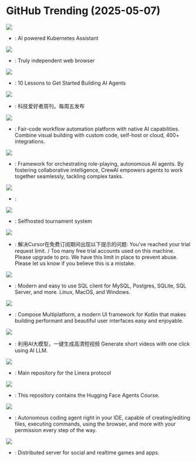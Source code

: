 # GitHub Trending (2025-05-07)

![](https://img.shields.io/badge/Go-New%201-green?style=flat-square&logo=appveyor)
- [](https://github.comundefined): AI powered Kubernetes Assistant

![](https://img.shields.io/badge/C%2B%2B-New%201-green?style=flat-square&logo=appveyor)
- [](https://github.comundefined): Truly independent web browser

![](https://img.shields.io/badge/Jupyter%20Notebook-New%20810-green?style=flat-square&logo=appveyor)
- [](https://github.comundefined): 10 Lessons to Get Started Building AI Agents

![](https://img.shields.io/badge/none-New%201-green?style=flat-square&logo=appveyor)
- [](https://github.comundefined): 科技爱好者周刊，每周五发布

![](https://img.shields.io/badge/TypeScript-New%20603-green?style=flat-square&logo=appveyor)
- [](https://github.comundefined): Fair-code workflow automation platform with native AI capabilities. Combine visual building with custom code, self-host or cloud, 400+ integrations.

![](https://img.shields.io/badge/Python-New%2061-green?style=flat-square&logo=appveyor)
- [](https://github.comundefined): Framework for orchestrating role-playing, autonomous AI agents. By fostering collaborative intelligence, CrewAI empowers agents to work together seamlessly, tackling complex tasks.

![](https://img.shields.io/badge/TypeScript-New%20152-green?style=flat-square&logo=appveyor)
- [](https://github.comundefined): 

![](https://img.shields.io/badge/Python-New%2030-green?style=flat-square&logo=appveyor)
- [](https://github.comundefined): Selfhosted tournament system

![](https://img.shields.io/badge/Shell-New%2094-green?style=flat-square&logo=appveyor)
- [](https://github.comundefined): 解决Cursor在免费订阅期间出现以下提示的问题: You've reached your trial request limit. / Too many free trial accounts used on this machine. Please upgrade to pro. We have this limit in place to prevent abuse. Please let us know if you believe this is a mistake.

![](https://img.shields.io/badge/TypeScript-New%2019-green?style=flat-square&logo=appveyor)
- [](https://github.comundefined): Modern and easy to use SQL client for MySQL, Postgres, SQLite, SQL Server, and more. Linux, MacOS, and Windows.

![](https://img.shields.io/badge/Kotlin-New%2021-green?style=flat-square&logo=appveyor)
- [](https://github.comundefined): Compose Multiplatform, a modern UI framework for Kotlin that makes building performant and beautiful user interfaces easy and enjoyable.

![](https://img.shields.io/badge/Python-New%20288-green?style=flat-square&logo=appveyor)
- [](https://github.comundefined): 利用AI大模型，一键生成高清短视频 Generate short videos with one click using AI LLM.

![](https://img.shields.io/badge/Rust-New%20178-green?style=flat-square&logo=appveyor)
- [](https://github.comundefined): Main repository for the Linera protocol

![](https://img.shields.io/badge/Jupyter%20Notebook-New%20355-green?style=flat-square&logo=appveyor)
- [](https://github.comundefined): This repository contains the Hugging Face Agents Course.

![](https://img.shields.io/badge/TypeScript-New%20107-green?style=flat-square&logo=appveyor)
- [](https://github.comundefined): Autonomous coding agent right in your IDE, capable of creating/editing files, executing commands, using the browser, and more with your permission every step of the way.

![](https://img.shields.io/badge/Go-New%20154-green?style=flat-square&logo=appveyor)
- [](https://github.comundefined): Distributed server for social and realtime games and apps.

